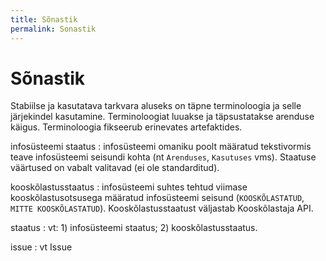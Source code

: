 ```yaml
---
title: Sõnastik
permalink: Sonastik
---
```


# Sõnastik

<p class='rem'>Stabiilse ja kasutatava tarkvara aluseks on täpne terminoloogia ja selle järjekindel kasutamine. Terminoloogiat luuakse ja täpsustatakse arenduse käigus. Terminoloogia fikseerub erinevates artefaktides.</p>

infosüsteemi staatus
: infosüsteemi omaniku poolt määratud tekstivormis teave infosüsteemi seisundi kohta (nt `Arenduses`, `Kasutuses` vms). Staatuse väärtused on vabalt valitavad (ei ole standarditud).

kooskõlastusstaatus
: infosüsteemi suhtes tehtud viimase kooskõlastusotsusega määratud infosüsteemi seisund (`KOOSKÕLASTATUD`, `MITTE KOOSKÕLASTATUD`). Kooskõlastusstaatust väljastab Kooskõlastaja API.

staatus
: vt: 1) infosüsteemi staatus; 2) kooskõlastusstaatus.

issue
: vt Issue


